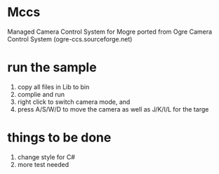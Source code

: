 Mccs
====

Managed Camera Control System for Mogre ported from Ogre Camera Control System (ogre-ccs.sourceforge.net)

run the sample
=====
1. copy all files in Lib to bin
2. complie and run
3. right click to switch camera mode, and
4. press A/S/W/D to move the camera as well as J/K/I/L for the targe

things to be done
=====
1. change style for C#
2. more test needed


